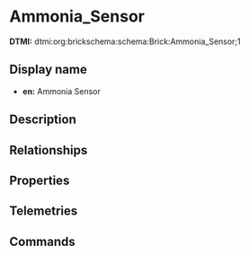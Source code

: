 # Ammonia_Sensor
**DTMI:** dtmi:org:brickschema:schema:Brick:Ammonia_Sensor;1
## Display name
- **en:** Ammonia Sensor
## Description
## Relationships
## Properties
## Telemetries
## Commands
